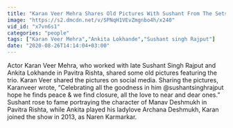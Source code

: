 ```yaml
---
title: "Karan Veer Mehra Shares Old Pictures With Sushant From The Sets Of Pavitra Rishta"
image: "https://s2.dmcdn.net/v/SPNqH1VEvZmgnbo4h/x240"
vid_id: "x7vn6s1"
categories: "people"
tags: ["Karan Veer Mehra","Ankita Lokhande","Sushant singh Rajput"]
date: "2020-08-26T14:14:04+03:00"
---
```

Actor Karan Veer Mehra, who worked with late Sushant Singh Rajput and Ankita Lokhande in Pavitra Rishta, shared some old pictures featuring the trio. Karan Veer shared the pictures on social media.  Sharing the pictures, Karanveer wrote, “Celebrating all the goodness in him @sushantsinghrajput hope he finds peace &amp; we find closure, all the love to near and dear ones.” Sushant rose to fame portraying the character of Manav Deshmukh in Pavitra Rishta, while Ankita played his ladylove Archana Deshmukh, Karan joined the show in 2013, as Naren Karmarkar.
